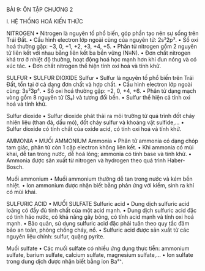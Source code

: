 BÀI 9: ÔN TẬP CHƯƠNG 2

I. HỆ THỐNG HOÁ KIẾN THỨC

NITROGEN
• Nitrogen là nguyên tố phổ biến, góp phần tạo nên sự sống trên Trái Đất.
• Cấu hình electron lớp ngoài cùng của nguyên tử: 2s²2p³.
• Số oxi hoá thường gặp: 
  −3, 0, +1, +2, +3, +4, +5.
• Phân tử nitrogen gồm 2 nguyên tử liên kết với nhau bằng liên kết ba bền vững (N≡N).
• Đơn chất nitrogen khá trơ ở nhiệt độ thường, hoạt động hoá học mạnh hơn khi đun nóng và có xúc tác.
• Đơn chất nitrogen thể hiện tính oxi hoá và tính khử.

SULFUR • SULFUR DIOXIDE
Sulfur
• Sulfur là nguyên tố phổ biến trên Trái Đất, tồn tại ở cả dạng đơn chất và hợp chất.
• Cấu hình electron lớp ngoài cùng: 3s²3p⁴.
• Số oxi hoá thường gặp: −2, 0, +4, +6.
• Phân tử dạng mạch vòng gồm 8 nguyên tử (S₈) và tương đối bền.
• Sulfur thể hiện cả tính oxi hoá và tính khử.

Sulfur dioxide
• Sulfur dioxide phát thải ra môi trường từ quá trình đốt cháy nhiên liệu (than đá, dầu mỏ), đốt cháy sulfur và khoáng vật sulfide,...
• Sulfur dioxide có tính chất của oxide acid, có tính oxi hoá và tính khử.

AMMONIA • MUỐI AMMONIUM
Ammonia
• Phân tử ammonia có dạng chóp tam giác, phân tử còn 1 cặp electron không liên kết.
• Khi ammonia có mùi khai, dễ tan trong nước, dễ hoá lỏng; ammonia có tính base và tính khử.
• Ammonia được sản xuất từ nitrogen và hydrogen theo quá trình Haber-Bosch.

Muối ammonium
• Muối ammonium thường dễ tan trong nước và kém bền nhiệt.
• Ion ammonium được nhận biết bằng phản ứng với kiềm, sinh ra khí có mùi khai.

SULFURIC ACID • MUỐI SULFATE
Sulfuric acid
• Dung dịch sulfuric acid loãng có đầy đủ tính chất của một acid mạnh.
• Dung dịch sulfuric acid đặc có tính háo nước, có khả năng gây bỏng, có tính acid mạnh và tính oxi hoá mạnh.
• Bảo quản, sử dụng sulfuric acid đặc phải tuân theo quy tắc đảm bảo an toàn, phòng chống cháy, nổ.
• Sulfuric acid được sản xuất từ các nguyên liệu chính: sulfur, quặng pyrite.

Muối sulfate
• Các muối sulfate có nhiều ứng dụng thực tiễn: ammonium sulfate, barium sulfate, calcium sulfate, magnesium sulfate,...
• Ion sulfate trong dung dịch được nhận biết bằng ion Ba²⁺.